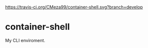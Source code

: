 https://travis-ci.org/CMeza99/container-shell.svg?branch=develop<Paste>

# container-shell
My CLI enviroment.
